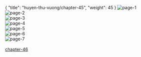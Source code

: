 { "title": "huyen-thu-vuong/chapter-45", "weight": 45 }
<img src="huyen-thu-vuong_0045_01-24baccf02c08345c4f50004c9e0867ad.webp" alt="page-1" origin="https://3.bp.blogspot.com/-T40eRKG2V1w/Vzf57Ue5m2I/AAAAAAAG-mc/vuI1IDDTwOw/s0/Huyen-Thu-Vuong-Chapter-45-P-2.jpg"><br/>
<img src="huyen-thu-vuong_0045_02-ef8a8afe46188500a0569b36abda2953.webp" alt="page-2" origin="https://3.bp.blogspot.com/-mlzAOCYU12k/Vzf58f4Q2pI/AAAAAAAG-mg/kyX1uQQDAB8/s0/Huyen-Thu-Vuong-Chapter-45-P-3.jpg"><br/>
<img src="huyen-thu-vuong_0045_03-fcb47c221523b365b824428a5b758eb4.webp" alt="page-3" origin="https://3.bp.blogspot.com/-83DWUWeRvKw/Vzf59DdIanI/AAAAAAAG-mk/ShMqQnAbxCQ/s0/Huyen-Thu-Vuong-Chapter-45-P-4.jpg"><br/>
<img src="huyen-thu-vuong_0045_04-39fd0d501266825ae186e7bd5e09dad3.webp" alt="page-4" origin="https://3.bp.blogspot.com/-zVeWGXGZn4A/Vzf5-bzqMDI/AAAAAAAG-mo/exqBd4om920/s0/Huyen-Thu-Vuong-Chapter-45-P-5.jpg"><br/>
<img src="huyen-thu-vuong_0045_05-6dd25a2acff88c5335a066e0b5a4e49b.webp" alt="page-5" origin="https://3.bp.blogspot.com/-LK7EF6HatcA/Vzf5_K8SCqI/AAAAAAAG-ms/6XQKSasaXhk/s0/Huyen-Thu-Vuong-Chapter-45-P-6.jpg"><br/>
<img src="huyen-thu-vuong_0045_06-2a77d6dc04378be6c99cdc7cb1dae027.webp" alt="page-6" origin="https://3.bp.blogspot.com/-SQY_xSGzTQc/Vzf6AWx-qtI/AAAAAAAG-mw/jvpDhSqeh-E/s0/Huyen-Thu-Vuong-Chapter-45-P-7.jpg"><br/>
<img src="huyen-thu-vuong_0045_07-0945908462a87319e4b6e3b4c58aef83.webp" alt="page-7" origin="https://3.bp.blogspot.com/-oBYI0L-MYn4/Vzf6BCtAOyI/AAAAAAAG-m0/ZaOMTcqZK9o/s0/Huyen-Thu-Vuong-Chapter-45-P-8.jpg"><br/>
<br/><a class="nextchap" href="/huyen-thu-vuong/chapter-46">chapter-46</a>
